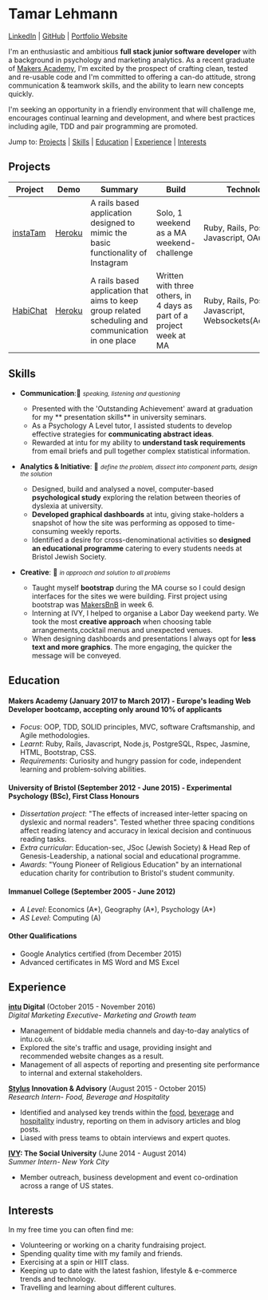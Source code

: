 # Tamar Lehmann

[LinkedIn](https://www.linkedin.com/in/tamar-lehmann-770799a1/) | [GitHub](https://github.com/tamarlehmann) | [Portfolio Website](http://tamarlehmann.co.uk)              

I'm an enthusiastic and ambitious **full stack junior software developer** with a background in psychology and marketing analytics. As a recent graduate of [Makers Academy](http://www.makersacademy.com/), I'm excited by the prospect of crafting clean, tested and re-usable code and I'm committed to offering a can-do attitude, strong communication & teamwork skills, and the ability to learn new concepts quickly.

I'm seeking an opportunity in a friendly environment that will challenge me, encourages continual learning and development, and where best practices including agile, TDD and pair programming are promoted.

Jump to: [Projects](https://github.com/tamarlehmann/CV#projects) | [Skills](https://github.com/tamarlehmann/CV#skills) | [Education](https://github.com/tamarlehmann/CV#education) | [Experience](https://github.com/tamarlehmann/CV#experience) | [Interests](https://github.com/tamarlehmann/CV#interests)

## Projects

| Project | Demo |Summary | Build | Technologies | Testing |
|  ------ |  ---- | ----- | ----- | -------------| ------- |
| [instaTam](https://github.com/tamarlehmann/instagram-challenge) | [Heroku](http://instatam.herokuapp.com) | A rails based application designed to mimic the basic functionality of Instagram | Solo, 1 weekend as a MA weekend-challenge | Ruby, Rails, PostgreSQL, Javascript, OAuth | RSpec, Capybara |
| [HabiChat](https://github.com/laurenrosie/HabiChat) | [Heroku](https://habichat.herokuapp.com) | A rails based application that aims to keep group related scheduling and communication in one place | Written with three others, in 4 days as part of a project week at MA | Ruby, Rails, PostgreSQL, Javascript, Websockets(ActionCable) | RSpec, Capybara |



## Skills

- **Communication**:💪 <small> *speaking, listening and questioning* </small>

  - Presented with the 'Outstanding Achievement' award at graduation for my ** presentation skills** in university seminars.
  - As a Psychology A Level tutor, I assisted students to develop effective strategies for **communicating abstract ideas**.
  - Rewarded at intu for my ability to **understand task requirements** from email briefs and pull together complex statistical information.


- **Analytics & Initiative**: 💪 <small> *define the problem, dissect into component parts, design the solution*  </small>

  - Designed, build and analysed a novel, computer-based **psychological study** exploring the relation between theories of dyslexia at university.
  - **Developed graphical dashboards** at intu, giving stake-holders a snapshot of how the site was performing as opposed to time-consuming weekly reports.
  - Identified a desire for cross-denominational activities so **designed an educational programme** catering to every students needs at Bristol Jewish Society.


- **Creative**: 💪 <small> *in approach and solution to all problems* </small>
  - Taught myself **bootstrap** during the MA course so I could design interfaces for the sites we were building. First project using bootstrap was [MakersBnB](https://github.com/dylanrhodius/MakersBnB-challenge) in week 6.
  - Interning at IVY, I helped to organise a Labor Day weekend party. We took the most **creative approach** when choosing table arrangements,cocktail menus and unexpected venues.
  - When designing dashboards and presentations I always opt for **less text and more graphics**. The more engaging, the quicker the message will be conveyed.


## Education

#### Makers Academy (January 2017 to March 2017) -  Europe's leading Web Developer bootcamp, accepting only around 10% of applicants
- *Focus*: OOP, TDD, SOLID principles, MVC, software Craftsmanship, and Agile methodologies.
- *Learnt*: Ruby, Rails, Javascript, Node.js, PostgreSQL, Rspec, Jasmine, HTML, Bootstrap, CSS.
- *Requirements*: Curiosity and hungry passion for code, independent learning and problem-solving abilities.


#### University of Bristol (September 2012 - June 2015) - Experimental Psychology (BSc), First Class Honours

- *Dissertation project*: "The effects of increased inter-letter spacing on dyslexic and normal readers". Tested whether three spacing conditions affect reading latency and accuracy in lexical decision and continuous reading tasks.
- *Extra curricular*: Education-sec, JSoc (Jewish Society) & Head Rep of Genesis-Leadership, a national social and educational programme.
- *Awards*: "Young Pioneer of Religious Education" by an international education charity for contribution to Bristol's student community.

#### Immanuel College (September 2005 - June 2012)

- *A Level*: Economics (A\*), Geography (A\*), Psychology (A\*)
- *AS Level*: Computing (A)

#### Other Qualifications

- Google Analytics certified (from December 2015)
- Advanced certificates in MS Word and MS Excel

## Experience

**[intu](http://intu.co.uk/ ) Digital** (October 2015 - November 2016)    
*Digital Marketing Executive- Marketing and Growth team*

- Management of biddable media channels and day-to-day analytics of intu.co.uk.
- Explored the site's traffic and usage, providing insight and recommended website changes as a result.
- Management of all aspects of reporting and presenting site performance to internal and external stakeholders.

**[Stylus](http://www.stylus.com/) Innovation & Advisory** (August 2015 - October 2015)   
*Research Intern- Food, Beverage and Hospitality*  

- Identified and analysed key trends within the [food](http://www.stylus.com/vksjnm), [beverage](http://www.stylus.com/zqkvgn) and [hospitality](http://www.stylus.com/hlhvzp) industry, reporting on them in advisory articles and blog posts.
- Liased with press teams to obtain interviews and expert quotes.

**[IVY](https://www.ivy.com/): The Social University** (June 2014 - August 2014)    
*Summer Intern- New York City*

- Member outreach, business development and event co-ordination across a range of US states.

## Interests
In my free time you can often find me:
 - Volunteering or working on a charity fundraising project.
 - Spending quality time with my family and friends.
 - Exercising at a spin or HIIT class.
 - Keeping up to date with the latest fashion, lifestyle & e-commerce trends and technology.
 - Travelling and learning about different cultures.
